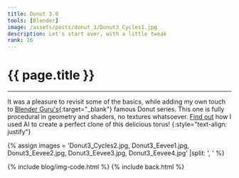 ```yaml
---
title: Donut 3.0
tools: [Blender]
image: /assets/posts/donut_3/Donut3_Cycles1.jpg
description: Let's start over, with a little tweak
rank: 16
---
```


# **{{ page.title }}**
<hr align='left' style='height:{{site.height}}; width:{{site.width}}'>

It was a pleasure to revisit some of the basics, while adding my own touch to [Blender Guru's](https://www.blenderguru.com){:target="_blank"} famous Donut series. This one is fully procedural in geometry and shaders, no textures whatsoever. [Find out](/projects/blender_nerf) how I used AI to create a perfect clone of this delicious torus!
{:style="text-align: justify"}

{% assign images = 'Donut3_Cycles2.jpg, Donut3_Eevee1.jpg, Donut3_Eevee2.jpg, Donut3_Eevee3.jpg, Donut3_Eevee4.jpg' |split: ', ' %}

{% include blog/img-code.html %}
{% include back.html %}
